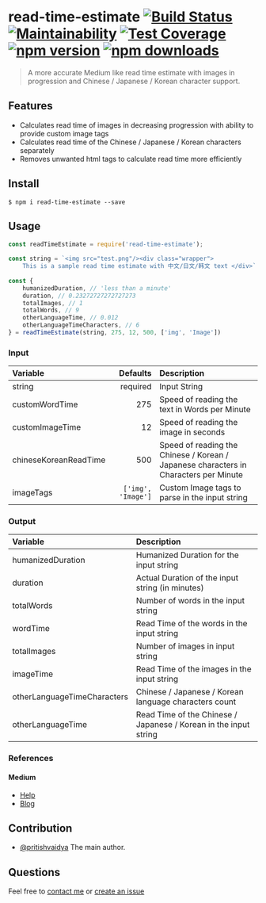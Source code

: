 # read-time-estimate [![Build Status](https://travis-ci.com/pritishvaidya/read-time-estimate.svg?branch=master)](https://travis-ci.com/pritishvaidya/read-time-estimate) [![Maintainability](https://api.codeclimate.com/v1/badges/c5858d4d925014c4c1a7/maintainability)](https://codeclimate.com/github/pritishvaidya/read-time-estimate/maintainability) [![Test Coverage](https://api.codeclimate.com/v1/badges/c5858d4d925014c4c1a7/test_coverage)](https://codeclimate.com/github/pritishvaidya/read-time-estimate/test_coverage) [![npm version](https://badge.fury.io/js/read-time-estimate.svg)](https://badge.fury.io/js/read-time-estimate) [![npm downloads](https://img.shields.io/npm/dt/read-time-estimate.svg)](https://npm-stat.com/charts.html?package=read-time-estimate&from=2018-02-17&to=2018-12-28)

> A more accurate Medium like read time estimate with images in progression and Chinese / Japanese / Korean character support.

## Features
- Calculates read time of images in decreasing progression with ability to provide custom image tags
- Calculates read time of the Chinese / Japanese / Korean characters separately
- Removes unwanted html tags to calculate read time more efficiently

## Install

```
$ npm i read-time-estimate --save
```

## Usage

```js
const readTimeEstimate = require('read-time-estimate');

const string = `<img src="test.png"/><div class="wrapper">
    This is a sample read time estimate with 中文/日文/韩文 text </div>`
                
const {
    humanizedDuration, // 'less than a minute'
    duration, // 0.23272727272727273
    totalImages, // 1
    totalWords, // 9
    otherLanguageTime, // 0.012
    otherLanguageTimeCharacters, // 6
} = readTimeEstimate(string, 275, 12, 500, ['img', 'Image'])
```

### Input

| Variable  | Defaults | Description  |
| :------------ | ---------------:| :---------------|
| string | required | Input String |
| customWordTime | 275 | Speed of reading the text in Words per Minute |
| customImageTime | 12 | Speed of reading the image in seconds |
| chineseKoreanReadTime | 500 | Speed of reading the Chinese / Korean / Japanese characters in Characters per Minute |
| imageTags | `['img', 'Image']` | Custom Image tags to parse in the input string |


### Output

| Variable  | Description  |
| :------------ | :---------------|
| humanizedDuration | Humanized Duration for the input string |
| duration | Actual Duration of the input string (in minutes) |
| totalWords | Number of words in the input string |
| wordTime | Read Time of the words in the input string |
| totalImages | Number of images in input string |
| imageTime | Read Time of the images in the input string |
| otherLanguageTimeCharacters | Chinese / Japanese / Korean language characters count |
| otherLanguageTime | Read Time of the Chinese / Japanese / Korean in the input string |

### References 

#### Medium
 - [Help](https://help.medium.com/hc/en-us/articles/214991667-Read-time)
 - [Blog](https://blog.medium.com/read-time-and-you-bc2048ab620c)

## Contribution

 - [@pritishvaidya](mailto:pritishvaidya94@gmail.com) The main author.

## Questions

 Feel free to [contact me](mailto:pritishvaidya94@gmail.co) or [create an issue](https://github.com/pritishvaidya/read-time-estimate/issues/new)
